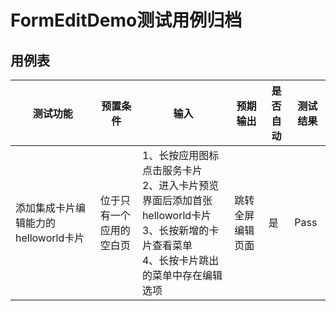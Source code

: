 # FormEditDemo测试用例归档

## 用例表

| 测试功能                    | 预置条件         | 输入                                                                       | 预期输出          |是否自动|测试结果|
|-------------------------|--------------|--------------------------------------------------------------------------|---------------|--------------------------------|--------------------------------|
| 添加集成卡片编辑能力的helloworld卡片 | 位于只有一个应用的空白页 | 1、长按应用图标点击服务卡片<br/>2、进入卡片预览界面后添加首张helloworld卡片<br/>3、长按新增的卡片查看菜单<br/>4、长按卡片跳出的菜单中存在编辑选项	 | 跳转全屏编辑页面<br/> |是|Pass|

